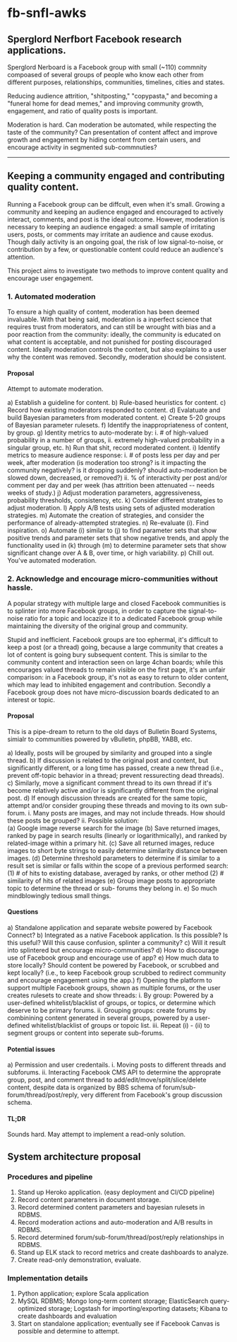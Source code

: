 # fb-snfl-awks
## Sperglord Nerfbort Facebook research applications.

Sperglord Nerboard is a Facebook group with small (~110) commnity compoased
of several groups of people who know each other from different purposes, 
relationships, communities, timelines, cities and states.

Reducing audience attrition, "shitposting," "copypasta," and becoming a
"funeral home for dead memes," and improving community growth, engagement,
and ratio of quality posts is important. 

Moderation is hard. Can moderation be automated, while respecting the taste
of the community? Can presentation of content affect and improve growth and
engagement by hiding content from certain users, and encourage activity in
segmented sub-commnuties? 

---

## Keeping a community engaged and contributing quality content.

Running a Facebook group can be diffcult, even when it's small. Growing a
community and keeping an audience engaged and encouraged to actively
interact, comments, and post is the ideal outcome. However, moderation is
necessary to keeping an audience engaged: a small sample of irritating
users, posts, or comments may irritate an audience and cause exodus. Though
daily activity is an ongoing goal, the risk of low signal-to-noise, or
contribution by a few, or questionable content could reduce an audience's
attention.

This project aims to investigate two methods to improve content quality and
encourage user engagement.

### 1. Automated moderation

To ensure a high quality of content, moderation has been deemed invaluable.
With that being said, moderation is a inperfect science that requires trust
from moderators, and can still be wrought with bias and a poor reaction from
the community: ideally, the community is educated on what content is acceptable,
and not punished for posting discouraged content. Ideally moderation controls
the content, but also explains to a user why the content was removed. Secondly,
moderation should be consistent. 

#### Proposal

Attempt to automate moderation.

  a) Establish a guideline for content.
  b) Rule-based heuristics for content.
  c) Record how existing moderators responded to content.
  d) Evalatuate and build Bayesian parameters from moderated content.
  e) Create 5-20 groups of Bayesian parameter rulesets.
  f) Identify the inappropriateness of content, by group.
  g) Identity metrics to auto-moderate by: 
     i.  # of high-valued probability in a number of groups,
     ii. extremely high-valued probability in a singular group,
     etc.
  h) Run that shit, record moderated content.
  i) Identify metrics to measure audience response:
     i.  # of posts less per day and per week, after moderation
         (is moderation too strong?
         is it impacting the community negatively?
         is it dropping suddenly?
         should auto-moderation be slowed down, decreased, or removed?)
     ii. % of interactivity per post and/or comment per day and per week
         (has attrition been attenuated -- needs weeks of study.)
  j) Adjust moderation parameters, aggressiveness, probability thresholds,
     consistency, etc.
  k) Consider different strategies to adjust moderation.
  l) Apply A/B tests using sets of adjusted moderation strategies.
  m) Automate the creation of strategies, and consider the performance 
     of already-attempted strategies.
  n) Re-evaluate (i). Find inspiration.
  o) Automate (i) similar to (j) to find parameter sets that show positive
     trends and parameter sets that show negative trends, and apply the
     functionality used in (k) through (m) to determine parameter sets that
     show significant change over A & B, over time, or high variability.
  p) Chill out. You've automated moderation.
  
### 2. Acknowledge and encourage micro-communities without hassle.

A popular strategy with multiple large and closed Facebook communities is
to splinter into more Facebook groups, in order to capture the signal-to-
noise ratio for a topic and locazize it to a dedicated Facebook group while
maintaining the diversity of the original group and community.

Stupid and inefficient. Facebook groups are too ephermal, it's difficult to
keep a post (or a thread) going, because a large community that creates a 
lot of content is going bury subsequent content. This is similar to the 
community content and interaction seen on large 4chan boards; while this
encourages valued threads to remain visible on the first page, it's an unfair
comparison: in a Facebook group, it's not as easy to return to older content,
which may lead to inhibited engagement and contribution. Secondly a Facebook
group does not have micro-discussion boards dedicated to an interest or
topic.

#### Proposal

This is a pipe-dream to return to the old days of Bulletin Board Systems,
simialr to communities powered by vBulletin, phpBB, YABB, etc.

  a) Ideally, posts will be grouped by similarity and grouped into a single thread.
  b) If discussion is related to the original post and content, but significantly
     different, or a long time has passed, create a new thread (i.e., prevent
     off-topic behavior in a thread; prevent ressurecting dead threads).
  c) Similarly, move a significant comment thread to its own thread if it's become
     relatively active and/or is significantly different from the original post.
  d) If enough discussion threads are created for the same topic, attempt and/or
     consider grouping these threads and moving to its own sub-forum.
     i.  Many posts are images, and may not include threads. How should these posts
         be grouped? 
     ii. Possible solution:  
         (a) Google image reverse search for the image
         (b) Save returned images, ranked by page in search results (linearly or
             logarithmically), and ranked by related-image within a primary hit.
         (c) Save all returned images, reduce images to short byte strings to easily
             determine similarity distance between images.
         (d) Determine threshold parameters to determine if is similar to a result
             set is similar or falls within the scope of a previous performed search:
             (1) # of hits to existing database, averaged by ranks, or other method
             (2) # similarity of hits of related images
         (e) Group image posts to appropriate topic to determine the thread or sub-
             forums they belong in.
  e) So much mindblowingly tedious small things.
  
#### Questions

  a)  Standalone application and separate website powered by Facebook Connect?
  b)  Integrated as a native Facebook application. Is this possible? Is this 
      useful? Will this cause confusion, splinter a community?
  c)  Will it result into splintered but encourage micro-communities?
  d)  How to discourage use of Facebook group and encourage use of app?
  e)  How much data to store locally? Should content be powered by Facebook, or
      scrubbed and kept locally? (i.e., to keep Facebook group scrubbed to
      redirect community and encourage engagement using the app.)
  f)  Opening the platform to support multiple Facebook groups, shown as multiple
      forums, or the user creates rulesets to create and show threads:
      i.   By group: Powered by a user-defined whitelist/blacklist of groups,
           or topics, or determine which deserve to be primary forums.
      ii.  Grouping groups: create forums by combinining content generated in 
           several groups, powered by a user-defined whitelist/blacklist
           of groups or topoic list.
      iii. Repeat (i) - (ii) to segment groups or content into seperate sub-forums.

#### Potential issues

  a)  Permission and user credentails.
      i.   Moving posts to different threads and subforums.
      ii.  Interacting Facebook CMS API to determine the approprate group, post, and
           comment thread to add/edit/move/split/slice/delete content, despite data 
           is organized by BBS schema of forum/sub-forum/thread/post/reply, very 
           different from Facebook's group discussion schema.

#### TL;DR

Sounds hard. May attempt to implement a read-only solution.
  
## System architecture proposal

### Procedures and pipeline

1.  Stand up Heroko application. (easy deployment and CI/CD pipeline)
2.  Record content parameters in document storage.
3.  Record determined content parameters and bayesian rulesets in RDBMS.
4.  Record moderation actions and auto-moderation and A/B results in RDBMS.
5.  Record determined forum/sub-forum/thread/post/reply relationships in RDBMS.
6.  Stand up ELK stack to record metrics and create dashboards to analyze.
7.  Create read-only demonstration, evaluate.

### Implementation details

1.  Python application; explore Scala application
2.  MySQL RDBMS; Mongo long-term content storage; ElasticSearch query-optimized
    storage; Logstash for importing/exporting datasets; Kibana to create dashboards
    and evaluation
3.  Start on standalone application; eventually see if Facebook Canvas is 
    possible and determine to attempt.

